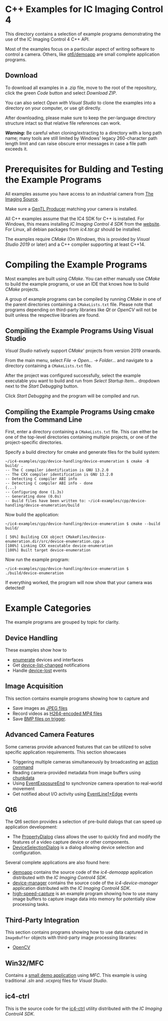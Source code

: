 # C++ Examples for IC Imaging Control 4

This directory contains a selection of example programs demonstrating the use of the IC Imaging Control 4 C++ API.

Most of the examples focus on a particular aspect of writing software to control a camera. Others, like [qt6/demoapp](qt6/demoapp) are small complete application programs.

## Download

To download all examples in a .zip file, move to the root of the repository, click the green *Code* button and select *Download ZIP*.

You can also select *Open with Visual Studio* to clone the examples into a directory on your computer, or use git directly.

After downloading, please make sure to keep the per-language directory structure intact so that relative file references can work.

***Warning:*** Be careful when cloning/extracting to a directory with a long path name; many tools are still limited by Windows' legacy 260-character path length limit and can raise obscure error messages in case a file path exceeds it.

# Prerequisites for Bulding and Testing the Example Programs

All examples assume you have access to an industrial camera from [The Imaging Source](https://www.theimagingsource.com).

Make sure a [GenTL Producer](https://www.theimagingsource.com/en-us/support/download/) matching your camera is installed.

All C++ examples assume that the IC4 SDK for C++ is installed. For Windows, this means installing *IC Imaging Control 4 SDK* from the [website](https://www.theimagingsource.com/en-us/support/download/). For Linux, all debian packages from *ic4.tar.gz* should be installed.

The examples require *CMake* (On *Windows*, this is provided by *Visual Studio 2019* or later) and a C++ compiler supporting at least C++14.

# Compiling the Example Programs

Most examples are built using *CMake*. You can either manually use *CMake* to build the example programs, or use an IDE that knows how to build *CMake* projects.

A group of example programs can be compiled by running *CMake* in one of the parent directories containing a `CMakeLists.txt` file.
Please note that programs depending on third-party libraries like *Qt* or *OpenCV* will not be built unless the respective libraries are found.

## Compiling the Example Programs Using Visual Studio

*Visual Studio* natively support *CMake*' projects from version 2019 onwards.

From the main menu, select *File -> Open... -> Folder...* and navigate to a directory containing a `CMakeLists.txt` file.

After the project was configured successfully, select the example executable you want to build and run from *Select Startup Item...* dropdown next to the *Start Debugging* button.

Click *Start Debugging* and the program will be compiled and run.

## Compiling the Example Programs Using cmake from the Command Line

First, enter a directory containing a `CMakeLists.txt` file. 
This can either be one of the top-level directories 
containing multiple projects, or one of the project-specific 
directories.

Specify a build directory for cmake and generate files for the build system:

```
~/ic4-examples/cpp/device-handling/device-enumeration $ cmake -B build/ .
-- The C compiler identification is GNU 13.2.0
-- The CXX compiler identification is GNU 13.2.0
-- Detecting C compiler ABI info
-- Detecting C compiler ABI info - done
(...)
-- Configuring done (1.3s)
-- Generating done (0.0s)
-- Build files have been written to: ~/ic4-examples/cpp/device-handling/device-enumeration/build
```

Now build the application:

```
~/ic4-examples/cpp/device-handling/device-enumeration $ cmake --build build/

[ 50%] Building CXX object CMakeFiles/device-enumeration.dir/src/device-enumeration.cpp.o
[100%] Linking CXX executable device-enumeration
[100%] Built target device-enumeration
```

Now run the example program:

```
~/ic4-examples/cpp/device-handling/device-enumeration $ ./build/device-enumeration
```

If everything worked, the program will now show that your camera was detected!


# Example Categories

The example programs are grouped by topic for clarity.

## Device Handling

These examples show how to
- [enumerate](/cpp/device-handling/device-enumeration) devices and interfaces
- Get [device-list-changed](/cpp/device-handling/device-list-changed/) notifications
- Handle [device-lost](/cpp/device-handling/device-lost) events

## Image Acquisition

This section contains example programs showing how to capture and
- Save images as [JPEG files](/cpp/image-acquisition/save-jpeg-file)
- Record videos as [H264-encoded MP4 files](/cpp/image-acquisition/record-mp4-h264) 
- Save [BMP files on trigger](/cpp/image-acquisition/save-bmp-on-trigger).

## Advanced Camera Features

Some cameras provide advanced features that can be utilized to solve specific application requirements. This section showcases
- Triggering multiple cameras simultaneously by broadcasting an [action command](/cpp/advanced-camera-features/action-command-broadcast-trigger)
- Reading camera-provided metadata from image buffers using [chunkdata](/cpp/advanced-camera-features/connect-chunkdata)
- Using [EventExposureEnd](/cpp/advanced-camera-features/event-exposure-end) to synchronize camera operation to real-world movement
- Get notified about I/O activity using [EventLine1*Edge](/cpp/advanced-camera-features/event-line1-edge) events

## Qt6

The Qt6 section provides a selection of pre-build dialogs that can speed up application development:

- The [PropertyDialog](/cpp/qt6/common/qt6-dialogs/PropertyDialog.h) class allows the user to quickly find and modify the features of a video capture device or other components.
- [DeviceSelectionDialog](/cpp/qt6/common/qt6-dialogs/DeviceSelectionDialog.h) is a dialog allowing device selection and configuration.

Several complete applications are also found here:

- [demoapp](/cpp/qt6/demoapp) contains the source code of the *ic4-demoapp* application distributed with the *IC Imaging Control4 SDK*.
- [device-manager](/cpp/qt6/device-manager) contains the source code of the *ic4-device-manager* application distributed with the *IC Imaging Control4 SDK*.
- [high-speed-capture](/cpp/qt6/high-speed-capture) is an example program showing how to use many image buffers to capture image data into memory for potentially slow processing tasks.

## Third-Party Integration

This section contains programs showing how to use data captured in `ImageBuffer` objects with third-party image processing libraries:

- [OpenCV](/cpp/thirdparty-integration/imagebuffer-opencv-snap)

## Win32/MFC

Contains a [small demo application](/cpp/win32-mfc/demoapp) using *MFC*. This example is using traditional *.sln* and *.vcxproj* files for *Visual Studio*.

## ic4-ctrl

This is the source code for the [ic4-ctrl](/cpp/ic4-ctrl) utility distributed with the *IC Imaging Control4 SDK*.
